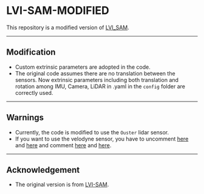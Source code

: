 # LVI-SAM-MODIFIED

This repository is a modified version of [LVI_SAM](https://github.com/TixiaoShan/LVI-SAM).

---

## Modification

- Custom extrinsic parameters are adopted in the code.
- The original code assumes there are no translation between the sensors. Now extrinsic parameters including both translation and rotation among IMU, Camera, LiDAR in .yaml in the ```config``` folder are correctly used.


---

## Warnings

- Currently, the code is modified to use the ```Ouster``` lidar sensor.
- If you want to use the velodyne sensor, you have to uncomment [here](https://github.com/epicjung/LVI_SAM_fixed/blob/311368c75e3be5cc1fc631ef257bbae501b3f605/src/lidar_odometry/imageProjection.cpp#L4-L17) and [here](https://github.com/epicjung/LVI_SAM_fixed/blob/311368c75e3be5cc1fc631ef257bbae501b3f605/src/lidar_odometry/imageProjection.cpp#L523) and comment [here](https://github.com/epicjung/LVI_SAM_fixed/blob/311368c75e3be5cc1fc631ef257bbae501b3f605/src/lidar_odometry/imageProjection.cpp#L19-L35) and [here](https://github.com/epicjung/LVI_SAM_fixed/blob/311368c75e3be5cc1fc631ef257bbae501b3f605/src/lidar_odometry/imageProjection.cpp#L524).

---

## Acknowledgement

  - The original version is from [LVI-SAM](https://github.com/TixiaoShan/LVI-SAM).
